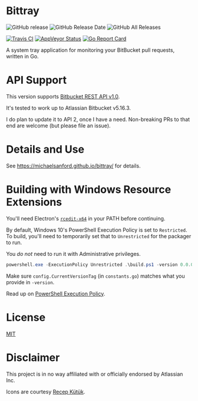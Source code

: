# Bittray

![GitHub release](https://img.shields.io/github/release/michaelsanford/bittray.svg)
![GitHub Release Date](https://img.shields.io/github/release-date/michaelsanford/bittray.svg)
![GitHub All Releases](https://img.shields.io/github/downloads/michaelsanford/bittray/total.svg)

[![Travis CI](https://travis-ci.org/michaelsanford/bittray.svg?branch=master)](https://travis-ci.org/michaelsanford/bittray)
[![AppVeyor Status](https://ci.appveyor.com/api/projects/status/github/michaelsanford/bittray)](https://ci.appveyor.com/project/michaelsanford/bittray)
[![Go Report Card](https://goreportcard.com/badge/github.com/michaelsanford/bittray?branch=master)](https://goreportcard.com/report/github.com/michaelsanford/bittray)

A system tray application for monitoring your BitBucket pull requests, written in Go.

# API Support

This version supports [Bitbucket REST API v1.0](https://docs.atlassian.com/bitbucket-server/rest/4.10.1/bitbucket-rest.html).

It's tested to work up to Atlassian Bitbucket v5.16.3.

I do plan to update it to API 2, once I have a need. Non-breaking PRs to that end are welcome (but please file an issue).

# Details and Use

See https://michaelsanford.github.io/bittray/ for details.

# Building with Windows Resource Extensions

You'll need Electron's [`rcedit-x64`](https://github.com/electron/rcedit/releases) in your PATH before continuing.

By default, Windows 10's PowerShell Execution Policy is set to `Restricted`. To build, you'll need to temporarily set that to `Unrestricted` for the packager to run.

You _do not_ need to run it with Administrative privileges.

```powershell
powershell.exe -ExecutionPolicy Unrestricted .\build.ps1 -version 0.0.0
```

Make sure `config.CurrentVersionTag` (in `constants.go`) matches what you provide in `-version`.

Read up on [PowerShell Execution Policy](https://docs.microsoft.com/en-ca/powershell/module/microsoft.powershell.core/about/about_execution_policies).

# License

[MIT](https://github.com/michaelsanford/bittray/blob/master/LICENSE)

# Disclaimer

This project is in no way affiliated with or officially endorsed by Atlassian Inc.

Icons are courtesy [Recep Kütük](https://www.iconfinder.com/iconsets/bitsies).
